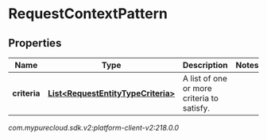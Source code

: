 # RequestContextPattern


## Properties

| Name | Type | Description | Notes |
| ------------ | ------------- | ------------- | ------------- |
| **criteria** | [**List&lt;RequestEntityTypeCriteria&gt;**](RequestEntityTypeCriteria) | A list of one or more criteria to satisfy. |  |




_com.mypurecloud.sdk.v2:platform-client-v2:218.0.0_
